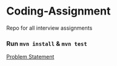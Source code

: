 # Coding-Assignment
Repo for all interview assignments

### Run `mvn install` & `mvn test`
[Problem Statement](https://www.linkedin.com/dms/D4D06AQGdu8B0bb5gfg/messaging-attachmentFile/0/1658746800419?m=AQIIv1cxtdOYpwAAAYJio-9l_9j85pbB5LFXI1VfvmchA_8GC5hVFphUdg&ne=1&v=beta&t=eSiaTTQo4tEds69c9Z6ssGCg8e0XhsySC9ghVe9wzRA)
